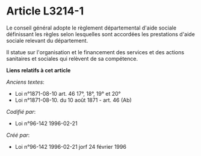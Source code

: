 # Article L3214-1

Le conseil général adopte le règlement départemental d'aide sociale définissant les règles selon lesquelles sont accordées
les prestations d'aide sociale relevant du département.

Il statue sur l'organisation et le financement des services et des actions sanitaires et sociales qui relèvent de sa
compétence.

**Liens relatifs à cet article**

_Anciens textes_:

  - Loi n°1871-08-10 art. 46 17°, 18°, 19° et 20°
  - Loi n°1871-08-10. du 10 août 1871 - art. 46 (Ab)

_Codifié par_:

  - Loi n°96-142 1996-02-21

_Créé par_:

  - Loi n°96-142 1996-02-21 jorf 24 février 1996
